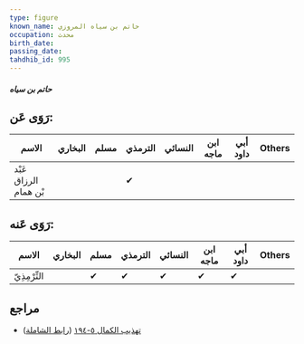 ```yaml
---
type: figure
known_name: حاتم بن سياه المروزي
occupation: محدث
birth_date:
passing_date:
tahdhib_id: 995
---
```

##### حاتم بن سياه

## رَوَى عَن:
| الاسم                 | البخاري | مسلم | الترمذي | النسائي | ابن ماجه | أبي داود | Others |
| --------------------- | ------- | ---- | ------- | ------- | -------- | -------- | ------ |
| عَبْد الرزاق بْن همام |         |      | ✔       |         |          |          |        |
## رَوَى عَنه:
| الاسم         | البخاري | مسلم | الترمذي | النسائي | ابن ماجه | أبي داود | Others |
| ------------- | ------- | ---- | ------- | ------- | -------- | -------- | ------ |
| التِّرْمِذِيّ |         | ✔    | ✔       | ✔       | ✔        | ✔        |        |
## مراجع
- [تهذيب الكمال ٥-١٩٤](obsidian://open?vault=Tahdhib-al-Kamal&file=Figures/٩٩٥-حاتم%20بن%20سياه) ([رابط الشاملة](https://shamela.ws/book/3722/2272))